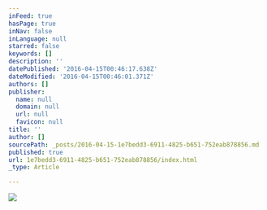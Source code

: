 ```yaml
---
inFeed: true
hasPage: true
inNav: false
inLanguage: null
starred: false
keywords: []
description: ''
datePublished: '2016-04-15T00:46:17.638Z'
dateModified: '2016-04-15T00:46:01.371Z'
authors: []
publisher:
  name: null
  domain: null
  url: null
  favicon: null
title: ''
author: []
sourcePath: _posts/2016-04-15-1e7bedd3-6911-4825-b651-752eab878856.md
published: true
url: 1e7bedd3-6911-4825-b651-752eab878856/index.html
_type: Article

---
```

![](https://the-grid-user-content.s3-us-west-2.amazonaws.com/acb15952-a607-4954-b7da-31067bd2a369.jpg)